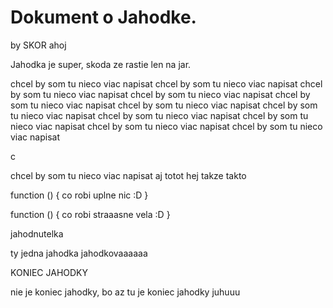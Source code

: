 # Dokument o Jahodke.
by SKOR ahoj



Jahodka je super, skoda ze rastie len na jar.

chcel by som tu nieco viac napisat
chcel by som tu nieco viac napisat
chcel by som tu nieco viac napisat
chcel by som tu nieco viac napisat
chcel by som tu nieco viac napisat
chcel by som tu nieco viac napisat
chcel by som tu nieco viac napisat
chcel by som tu nieco viac napisat
chcel by som tu nieco viac napisat
chcel by som tu nieco viac napisat
chcel by som tu nieco viac napisat


c


chcel by som tu nieco viac napisat
aj totot hej
takze takto

function () {
    co robi uplne nic :D
}

function () {
    co robi straaasne vela :D 
}

jahodnutelka


ty jedna jahodka jahodkovaaaaaa

KONIEC JAHODKY


nie je koniec jahodky, bo az tu je koniec jahodky juhuuu
